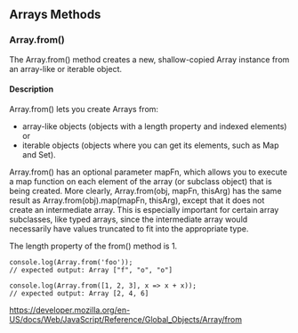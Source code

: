 ## Arrays Methods 
### Array.from()
The Array.from() method creates a new, shallow-copied Array instance from an array-like or iterable object.

#### Description
Array.from() lets you create Arrays from:

- array-like objects (objects with a length property and indexed elements) or
- iterable objects (objects where you can get its elements, such as Map and Set).

Array.from() has an optional parameter mapFn, which allows you to execute a map function on each element of the array (or subclass object) that is being created. More clearly, Array.from(obj, mapFn, thisArg) has the same result as Array.from(obj).map(mapFn, thisArg), except that it does not create an intermediate array. This is especially important for certain array subclasses, like typed arrays, since the intermediate array would necessarily have values truncated to fit into the appropriate type.

The length property of the from() method is 1.


``` 
console.log(Array.from('foo'));
// expected output: Array ["f", "o", "o"]

console.log(Array.from([1, 2, 3], x => x + x));
// expected output: Array [2, 4, 6]

```
https://developer.mozilla.org/en-US/docs/Web/JavaScript/Reference/Global_Objects/Array/from

